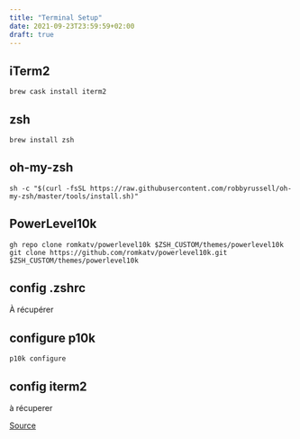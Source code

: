 ```yaml
---
title: "Terminal Setup"
date: 2021-09-23T23:59:59+02:00
draft: true
---
```


## iTerm2
`brew cask install iterm2`
## zsh 
`brew install zsh`
## oh-my-zsh 
`sh -c "$(curl -fsSL https://raw.githubusercontent.com/robbyrussell/oh-my-zsh/master/tools/install.sh)"`
## PowerLevel10k
`gh repo clone romkatv/powerlevel10k $ZSH_CUSTOM/themes/powerlevel10k`
`git clone https://github.com/romkatv/powerlevel10k.git $ZSH_CUSTOM/themes/powerlevel10k`
## config .zshrc
À récupérer
## configure p10k 
`p10k configure`
## config iterm2 
à récuperer

[Source](https://dev.to/abdfnx/oh-my-zsh-powerlevel10k-cool-terminal-1no0)
